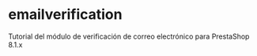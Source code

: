 # emailverification
Tutorial del módulo de verificación de correo electrónico para PrestaShop 8.1.x
